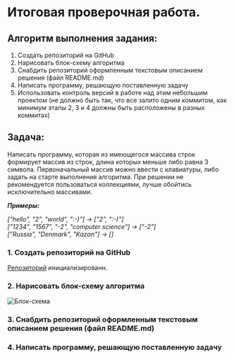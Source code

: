 # __Итоговая проверочная работа.__

## __Алгоритм выполнения задания:__

1. Создать репозиторий на GitHub
2. Нарисовать блок-схему алгоритма
3. Снабдить репозиторий оформленным текстовым описанием решения (файл README.md)
4. Написать программу, решающую поставленную задачу
5. Использовать контроль версий в работе над этим небольшим проектом (не должно быть так, что все залито одним коммитом, как минимум этапы 2, 3 и 4 должны быть расположены в разных коммитах)

## __Задача:__

Написать программу, которая из имеющегося массива строк формирует массив из строк, длина которых меньше либо равна 3 символа. Первоначальный массив можно ввести с клавиатуры, либо задать на старте выполнения алгоритма. При решении не рекомендуется пользоваться коллекциями, лучше обойтись исключительно массивами.

___Примеры:___  

_["hello", "2", "world", ":-)"] -> ["2", ":-)"]_  
_["1234", "1567", "-2", "computer science"] -> ["-2"]_  
_["Russia", "Denmark", "Kazan"] -> []_  

### __1. Создать репозиторий на GitHub__

[Репозиторий](https://github.com/4ephb/IntroCSharp_FinalProject) инициализированн.

### __2. Нарисовать блок-схему алгоритма__  

![Блок-схема](flowchart.jpg)

### __3. Снабдить репозиторий оформленным текстовым описанием решения (файл README.md)__

### __4. Написать программу, решающую поставленную задачу__
